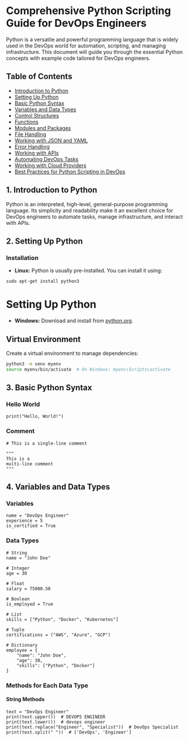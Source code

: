 # Comprehensive Python Scripting Guide for DevOps Engineers

Python is a versatile and powerful programming language that is widely used in the DevOps world for automation, scripting, and managing infrastructure. This document will guide you through the essential Python concepts with example code tailored for DevOps engineers.

## Table of Contents

*   [Introduction to Python](#1-introduction-to-python)
*   [Setting Up Python](#2-setting-up-python)
*   [Basic Python Syntax](#3-basic-python-syntax)
*   [Variables and Data Types](#4-variables-and-data-types)
*   [Control Structures](#5-control-structures)
*   [Functions](#6-functions)
*   [Modules and Packages](#7-modules-and-packages)
*   [File Handling](#8-file-handling)
*   [Working with JSON and YAML](#9-working-with-json-and-yaml)
*   [Error Handling](#10-error-handling)
*   [Working with APIs](#11-working-with-apis)
*   [Automating DevOps Tasks](#12-automating-devops-tasks)
*   [Working with Cloud Providers](#13-working-with-cloud-providers)
*   [Best Practices for Python Scripting in DevOps](#14-best-practices-for-python-scripting-in-devops)

## 1. Introduction to Python

Python is an interpreted, high-level, general-purpose programming language. Its simplicity and readability make it an excellent choice for DevOps engineers to automate tasks, manage infrastructure, and interact with APIs.

## 2. Setting Up Python

### Installation

*   **Linux:** Python is usually pre-installed. You can install it using:

```
sudo apt-get install python3
```
# Setting Up Python

*   **Windows:** Download and install from [python.org](https://www.python.org/).

## Virtual Environment

Create a virtual environment to manage dependencies:

```bash
python3 -m venv myenv
source myenv/bin/activate  # On Windows: myenv\Scripts\activate
```

## 3. Basic Python Syntax

### Hello World

```
print("Hello, World!")
```
### Comment 

```
# This is a single-line comment

"""
This is a
multi-line comment
"""
```
## 4. Variables and Data Types

### Variables

```
name = "DevOps Engineer"
experience = 5
is_certified = True
```

### Data Types

```
# String
name = "John Doe"

# Integer
age = 30

# Float
salary = 75000.50

# Boolean
is_employed = True

# List
skills = ["Python", "Docker", "Kubernetes"]

# Tuple
certifications = ("AWS", "Azure", "GCP")

# Dictionary
employee = {
    "name": "John Doe",
    "age": 30,
    "skills": ["Python", "Docker"]
}
```
### Methods for Each Data Type

#### String Methods

```
text = "DevOps Engineer"
print(text.upper())  # DEVOPS ENGINEER
print(text.lower())  # devops engineer
print(text.replace("Engineer", "Specialist"))  # DevOps Specialist
print(text.split(" "))  # ['DevOps', 'Engineer']
```
